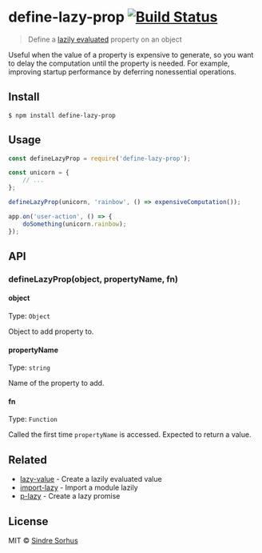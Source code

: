 # define-lazy-prop [![Build Status](https://travis-ci.org/sindresorhus/define-lazy-prop.svg?branch=master)](https://travis-ci.org/sindresorhus/define-lazy-prop)

> Define a [lazily evaluated](https://en.wikipedia.org/wiki/Lazy_evaluation) property on an object

Useful when the value of a property is expensive to generate, so you want to delay the computation until the property is needed. For example, improving startup performance by deferring nonessential operations.


## Install

```
$ npm install define-lazy-prop
```


## Usage

```js
const defineLazyProp = require('define-lazy-prop');

const unicorn = {
	// ...
};

defineLazyProp(unicorn, 'rainbow', () => expensiveComputation());

app.on('user-action', () => {
	doSomething(unicorn.rainbow);
});
```


## API

### defineLazyProp(object, propertyName, fn)

#### object

Type: `Object`

Object to add property to.

#### propertyName

Type: `string`

Name of the property to add.

#### fn

Type: `Function`

Called the first time `propertyName` is accessed. Expected to return a value.


## Related

- [lazy-value](https://github.com/sindresorhus/lazy-value) - Create a lazily evaluated value
- [import-lazy](https://github.com/sindresorhus/import-lazy) - Import a module lazily
- [p-lazy](https://github.com/sindresorhus/p-lazy) - Create a lazy promise


## License

MIT © [Sindre Sorhus](https://sindresorhus.com)
